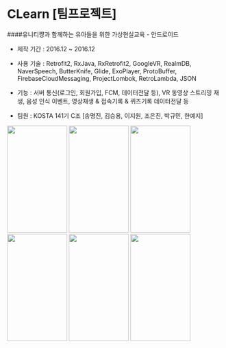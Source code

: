 CLearn [팀프로젝트]
=
####유니티쨩과 함께하는 유아들을 위한 가상현실교육 - 안드로이드

- 제작 기간 : 2016.12 ~ 2016.12

- 사용 기술 : Retrofit2, RxJava, RxRetrofit2, GoogleVR, RealmDB, NaverSpeech, ButterKnife, Glide, ExoPlayer, ProtoBuffer, FirebaseCloudMessaging, ProjectLombok, RetroLambda, JSON

- 기능 : 서버 통신(로그인, 회원가입, FCM, 데이터전달 등), VR 동영상 스트리밍 재생, 음성 인식 이벤트, 영상재생 & 접속기록 & 퀴즈기록 데이터전달 등
- 팀원 : KOSTA 141기 C조 [송명진, 김승용, 이지원, 조은진, 박규민, 한예지]

<img width="140" height="250" src="/readme/image/c-learn-1.png"/>
<img width="140" height="250" src="/readme/image/c-learn-2.png"/>
<img width="140" height="250" src="/readme/image/c-learn-3.png"/>
<img width="140" height="250" src="/readme/image/c-learn-4.png"/>
<img width="140" height="250" src="/readme/image/c-learn-5.png"/>
<img width="140" height="250" src="/readme/image/c-learn-6.png"/>
